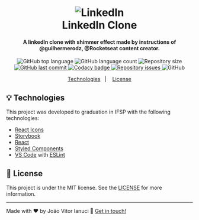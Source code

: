 <h1 align="center">
    <img alt="LinkedIn" src="https://image.flaticon.com/icons/png/512/174/174857.png" />
    <br>
    LinkedIn Clone
</h1>

<h4 align="center">
  A linkedIn clone with shimmer effect made by instructions of @guilhermerodz, @Rocketseat content creator.
</h4>
<p align="center">
    
  <img alt="GitHub top language" src="https://img.shields.io/github/languages/top/joaoianuci/clone-linkedIn.svg">
  
  <img alt="GitHub language count" src="https://img.shields.io/github/languages/count/joaoianuci/clone-linkedIn.svg">
    
  <img alt="Repository size" src="https://img.shields.io/github/repo-size/joaoianuci/clone-linkedIn.svg">
  <a href="https://github.com/joaoianuci/clone-linkedIn/commits/master">
    <img alt="GitHub last commit" src="https://img.shields.io/github/last-commit/joaoianuci/clone-linkedIn.svg">
  </a>
  
  <a href="https://app.codacy.com/gh/clone-linkedIn?utm_source=github.com&utm_medium=referral&utm_content=joaoianuci/clone-linkedIn&utm_campaign=Badge_Grade_Dashboard">
   <img alt="Codacy badge" src="https://api.codacy.com/project/badge/Grade/214a062e26734d3e80931b211c9d582f">
  </a>
  
  <a href="https://github.com/joaoianuci/clone-linkedIn/issues">
    <img alt="Repository issues" src="https://img.shields.io/github/issues/joaoianuci/clone-linkedIn.svg">
  </a>
  
  <img alt="GitHub" src="https://img.shields.io/github/license/joaoianuci/clone-linkedIn.svg">   
</p>
<p align="center">
  <a href="#bulb-technologies">Technologies</a>&nbsp;&nbsp;&nbsp;|&nbsp;&nbsp;&nbsp;
  <a href="#memo-license">License</a>
</p>

## :bulb: Technologies

This project was developed to graduation in IFSP with the following technologies:
-   [React Icons](https://www.npmjs.com/package/react-icons)
-   [Storybook](https://www.npmjs.com/package/storybook)
-   [React](https://www.npmjs.com/package/react)
-   [Styled Components](https://www.npmjs.com/package/styled-components)
-   [VS Code][vc] with [ESLint][vceslint]

## :memo: License

This project is under the MIT license. See the [LICENSE](https://github.com/joaoianuci/clone-linkedIn/blob/master/LICENSE) for more information.

* * *

Made with ♥ by João Vitor Ianuci :wave: [Get in touch!](https://www.linkedin.com/in/joaoianuci/)

[nodejs]: https://nodejs.org/

[yarn]: https://yarnpkg.com/

[vc]: https://code.visualstudio.com/

[vceditconfig]: https://marketplace.visualstudio.com/items?itemName=EditorConfig.EditorConfig

[vceslint]: https://marketplace.visualstudio.com/items?itemName=dbaeumer.vscode-eslint
